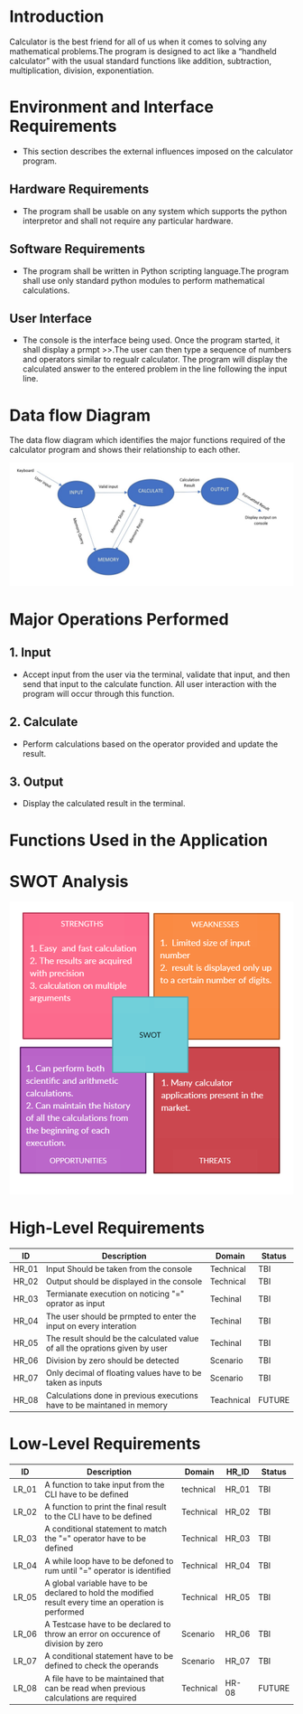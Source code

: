 # Introduction
Calculator is the best friend for all of us when it comes to solving any mathematical problems.The program is designed to act like a “handheld calculator” with the usual standard functions like addition, subtraction, multiplication, division, exponentiation.

# Environment and Interface Requirements
* This section describes the external influences imposed on the calculator program.

## Hardware Requirements
* The program shall be usable on any system which supports the python interpretor and shall not require any particular hardware.

## Software Requirements
* The program shall be written in Python scripting language.The program shall use only standard python  modules to perform mathematical calculations.

## User Interface
* The console is the interface being used. Once the program started, it shall display a prmpt >>.The user can then type a sequence of numbers and operators similar to regualr calculator. The program will display the calculated answer to the entered problem in the line following the input line.

# Data flow Diagram
 The data flow diagram which identifies the major functions required of the calculator program and shows their relationship to each other.

 ![](dataflow.jpg)

 # Major Operations Performed

 ## 1. Input
 * Accept input from the user via the terminal, validate that input, and then send that input to the calculate function. All user interaction with the program will occur through this function.

 ## 2. Calculate
 * Perform calculations based on the operator provided and update the result.

 ## 3. Output
 * Display the calculated result in the terminal.

 # Functions Used in the Application

 # SWOT Analysis

 ![](SWOT.png)

 # High-Level Requirements

 |ID|Description|Domain|Status|
 |--|-----------|------|------|
 |HR_01|Input Should be taken from the console|Technical|TBI|
 |HR_02|Output should be displayed in the console|Technical|TBI|
 |HR_03|Termianate execution on noticing "=" oprator as input|Techinal|TBI|
 |HR_04|The user should be prmpted to enter the input on every interation|Techinal|TBI|
 |HR_05|The result should be the calculated value of all the oprations given by user|Techinal|TBI|
 |HR_06|Division by zero should be detected|Scenario|TBI|
 |HR_07|Only decimal of floating values have to be taken as inputs|Scenario|TBI|
 |HR_08|Calculations done in previous executions have to be maintaned in memory|Teachnical|FUTURE|

 # Low-Level Requirements

 |ID|Description|Domain|HR_ID|Status|
 |--|-----------|------|-----|------|
 |LR_01|A function to take input from the CLI have to be defined|technical|HR_01|TBI|
 |LR_02|A function to print the final result to the CLI have to be defined|Technical|HR_02|TBI|
 |LR_03|A conditional statement to match the "=" operator have to be defined|Technical|HR_03|TBI|
 |LR_04|A while loop have to be defoned to rum until "=" operator is identified|Technical|HR_04|TBI|
 |LR_05|A global variable have to be declared to hold the modified result every time an operation is performed|Technical|HR_05|TBI|
 |LR_06|A Testcase have to be declared to throw an error on occurence of division by zero|Scenario|HR_06|TBI|
 |LR_07|A conditional statement have to be defined to check the operands|Scenario|HR_07|TBI|
 |LR_08|A file have to be maintained that can be read when previous calculations are required|Technical|HR-08|FUTURE|